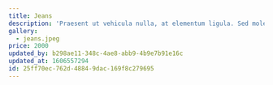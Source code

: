 ```yaml
---
title: Jeans
description: 'Praesent ut vehicula nulla, at elementum ligula. Sed molestie consequat nisl, sed tincidunt velit varius nec. Mauris gravida, lectus a pretium semper, ante eros gravida elit, ut dapibus massa mauris eget leo. Sed lobortis facilisis tortor ut posuere. Pellentesque et laoreet ex. Donec id mauris libero. Vestibulum non risus pulvinar, mollis arcu vitae, bibendum purus. Duis vitae vehicula nulla, at venenatis odio.'
gallery:
  - jeans.jpeg
price: 2000
updated_by: b298ae11-348c-4ae8-abb9-4b9e7b91e16c
updated_at: 1606557294
id: 25ff70ec-762d-4884-9dac-169f8c279695
---
```

